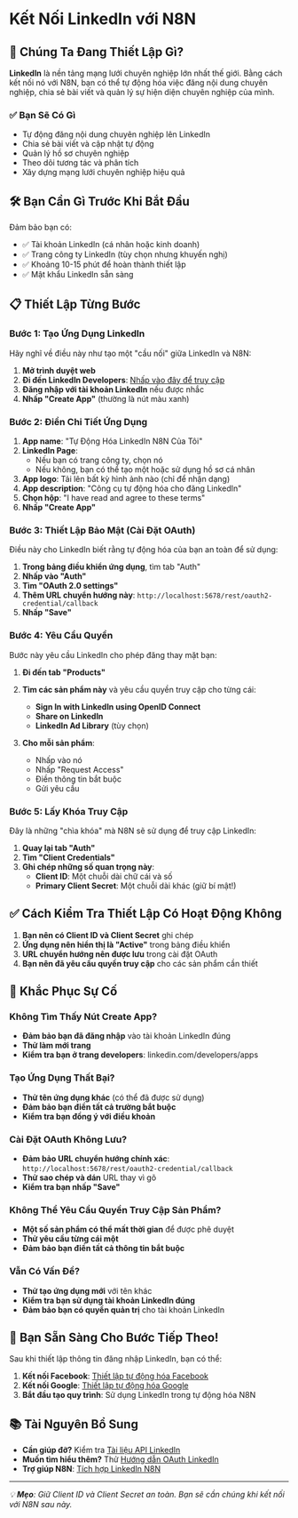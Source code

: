 # Kết Nối LinkedIn với N8N

## 🎯 Chúng Ta Đang Thiết Lập Gì?

**LinkedIn** là nền tảng mạng lưới chuyên nghiệp lớn nhất thế giới. Bằng cách kết nối nó với N8N, bạn có thể tự động hóa việc đăng nội dung chuyên nghiệp, chia sẻ bài viết và quản lý sự hiện diện chuyên nghiệp của mình.

### ✅ Bạn Sẽ Có Gì

- Tự động đăng nội dung chuyên nghiệp lên LinkedIn
- Chia sẻ bài viết và cập nhật tự động
- Quản lý hồ sơ chuyên nghiệp
- Theo dõi tương tác và phân tích
- Xây dựng mạng lưới chuyên nghiệp hiệu quả

## 🛠️ Bạn Cần Gì Trước Khi Bắt Đầu

Đảm bảo bạn có:

- ✅ Tài khoản LinkedIn (cá nhân hoặc kinh doanh)
- ✅ Trang công ty LinkedIn (tùy chọn nhưng khuyến nghị)
- ✅ Khoảng 10-15 phút để hoàn thành thiết lập
- ✅ Mật khẩu LinkedIn sẵn sàng

## 📋 Thiết Lập Từng Bước

### Bước 1: Tạo Ứng Dụng LinkedIn

Hãy nghĩ về điều này như tạo một "cầu nối" giữa LinkedIn và N8N:

1. **Mở trình duyệt web**
2. **Đi đến LinkedIn Developers**: [Nhấp vào đây để truy cập](https://www.linkedin.com/developers/apps)
3. **Đăng nhập với tài khoản LinkedIn** nếu được nhắc
4. **Nhấp "Create App"** (thường là nút màu xanh)

### Bước 2: Điền Chi Tiết Ứng Dụng

1. **App name**: "Tự Động Hóa LinkedIn N8N Của Tôi"
2. **LinkedIn Page**:
   - Nếu bạn có trang công ty, chọn nó
   - Nếu không, bạn có thể tạo một hoặc sử dụng hồ sơ cá nhân
3. **App logo**: Tải lên bất kỳ hình ảnh nào (chỉ để nhận dạng)
4. **App description**: "Công cụ tự động hóa cho đăng LinkedIn"
5. **Chọn hộp**: "I have read and agree to these terms"
6. **Nhấp "Create App"**

### Bước 3: Thiết Lập Bảo Mật (Cài Đặt OAuth)

Điều này cho LinkedIn biết rằng tự động hóa của bạn an toàn để sử dụng:

1. **Trong bảng điều khiển ứng dụng**, tìm tab "Auth"
2. **Nhấp vào "Auth"**
3. **Tìm "OAuth 2.0 settings"**
4. **Thêm URL chuyển hướng này**: `http://localhost:5678/rest/oauth2-credential/callback`
5. **Nhấp "Save"**

### Bước 4: Yêu Cầu Quyền

Bước này yêu cầu LinkedIn cho phép đăng thay mặt bạn:

1. **Đi đến tab "Products"**
2. **Tìm các sản phẩm này** và yêu cầu quyền truy cập cho từng cái:

   - **Sign In with LinkedIn using OpenID Connect**
   - **Share on LinkedIn**
   - **LinkedIn Ad Library** (tùy chọn)

3. **Cho mỗi sản phẩm**:
   - Nhấp vào nó
   - Nhấp "Request Access"
   - Điền thông tin bắt buộc
   - Gửi yêu cầu

### Bước 5: Lấy Khóa Truy Cập

Đây là những "chìa khóa" mà N8N sẽ sử dụng để truy cập LinkedIn:

1. **Quay lại tab "Auth"**
2. **Tìm "Client Credentials"**
3. **Ghi chép những số quan trọng này**:
   - **Client ID**: Một chuỗi dài chữ cái và số
   - **Primary Client Secret**: Một chuỗi dài khác (giữ bí mật!)

## ✅ Cách Kiểm Tra Thiết Lập Có Hoạt Động Không

1. **Bạn nên có Client ID và Client Secret** ghi chép
2. **Ứng dụng nên hiển thị là "Active"** trong bảng điều khiển
3. **URL chuyển hướng nên được lưu** trong cài đặt OAuth
4. **Bạn nên đã yêu cầu quyền truy cập** cho các sản phẩm cần thiết

## 🚨 Khắc Phục Sự Cố

### Không Tìm Thấy Nút Create App?

- **Đảm bảo bạn đã đăng nhập** vào tài khoản LinkedIn đúng
- **Thử làm mới trang**
- **Kiểm tra bạn ở trang developers**: linkedin.com/developers/apps

### Tạo Ứng Dụng Thất Bại?

- **Thử tên ứng dụng khác** (có thể đã được sử dụng)
- **Đảm bảo bạn điền tất cả trường bắt buộc**
- **Kiểm tra bạn đồng ý với điều khoản**

### Cài Đặt OAuth Không Lưu?

- **Đảm bảo URL chuyển hướng chính xác**: `http://localhost:5678/rest/oauth2-credential/callback`
- **Thử sao chép và dán** URL thay vì gõ
- **Kiểm tra bạn nhấp "Save"**

### Không Thể Yêu Cầu Quyền Truy Cập Sản Phẩm?

- **Một số sản phẩm có thể mất thời gian** để được phê duyệt
- **Thử yêu cầu từng cái một**
- **Đảm bảo bạn điền tất cả thông tin bắt buộc**

### Vẫn Có Vấn Đề?

- **Thử tạo ứng dụng mới** với tên khác
- **Kiểm tra bạn sử dụng tài khoản LinkedIn đúng**
- **Đảm bảo bạn có quyền quản trị** cho tài khoản LinkedIn

## 🎉 Bạn Sẵn Sàng Cho Bước Tiếp Theo!

Sau khi thiết lập thông tin đăng nhập LinkedIn, bạn có thể:

1. **Kết nối Facebook**: [Thiết lập tự động hóa Facebook](./03-get-access-token-for-facebook.vi.md)
2. **Kết nối Google**: [Thiết lập tự động hóa Google](./01-get-access-token-for-google.vi.md)
3. **Bắt đầu tạo quy trình**: Sử dụng LinkedIn trong tự động hóa N8N

## 📚 Tài Nguyên Bổ Sung

- **Cần giúp đỡ?** Kiểm tra [Tài liệu API LinkedIn](https://developer.linkedin.com/docs)
- **Muốn tìm hiểu thêm?** Thử [Hướng dẫn OAuth LinkedIn](https://developer.linkedin.com/docs/oauth2)
- **Trợ giúp N8N**: [Tích hợp LinkedIn N8N](https://docs.n8n.io/integrations/nodes/n8n-nodes-base.linkedin/)

---

_💡 **Mẹo**: Giữ Client ID và Client Secret an toàn. Bạn sẽ cần chúng khi kết nối với N8N sau này._
